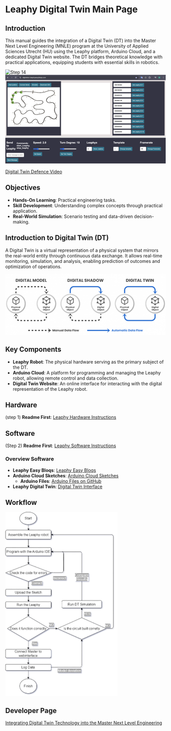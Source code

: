 # Leaphy Digital Twin Main Page

## Introduction

This manual guides the integration of a Digital Twin (DT) into the Master Next Level Engineering (MNLE) program at the University of Applied Sciences Utrecht (HU) using the Leaphy platform, Arduino Cloud, and a dedicated Digital Twin website. The DT bridges theoretical knowledge with practical applications, equipping students with essential skills in robotics.

![Step 14](https://github.com/Basie147/Scratch_Leaphy/blob/main/RM_Build/Photo/DSC04783.jpg)
![Digital Twin Interface](https://github.com/Basie147/Scratch_Leaphy/blob/main/RM_Soft/Photo/DT.png)

[Digital Twin Defence Video](https://www.youtube.com/watch?v=Q8hLr_EMPjU)

## Objectives

- **Hands-On Learning**: Practical engineering tasks.
- **Skill Development**: Understanding complex concepts through practical application.
- **Real-World Simulation**: Scenario testing and data-driven decision-making.

## Introduction to Digital Twin (DT)

A Digital Twin is a virtual representation of a physical system that mirrors the real-world entity through continuous data exchange. It allows real-time monitoring, simulation, and analysis, enabling prediction of outcomes and optimization of operations.

![Digital Twin Level](https://github.com/Basie147/Scratch_Leaphy/blob/main/RM_Main/Photo/DigitalTwinLevel.png)

## Key Components

- **Leaphy Robot**: The physical hardware serving as the primary subject of the DT.
- **Arduino Cloud**: A platform for programming and managing the Leaphy robot, allowing remote control and data collection.
- **Digital Twin Website**: An online interface for interacting with the digital representation of the Leaphy robot.

## Hardware

(step 1) **Readme First**: [Leaphy Hardware Instructions](https://github.com/Basie147/Scratch_Leaphy/tree/main/RM_Build)

## Software

(Step 2) **Readme First**: [Leaphy Software Instructions](https://github.com/Basie147/Scratch_Leaphy/tree/main/RM_Soft)

### Overview Software

- **Leaphy Easy Bloqs**: [Leaphy Easy Bloqs](https://leaphyeasybloqs.com)
- **Arduino Cloud Sketches**: [Arduino Cloud Sketches](https://app.arduino.cc/sketches)
  - **Arduino Files**: [Arduino Files on GitHub](https://github.com/Basie147/Scratch_Leaphy/tree/main/Arduino)
- **Leaphy Digital Twin**: [Digital Twin Interface](https://digitaltwin.leaphyeasybloqs.com)

## Workflow
![Leaphy Digital Twin Workflow](https://github.com/Basie147/Scratch_Leaphy/blob/main/RM_Main/Photo/LeaphyFlow.png)





## Developer Page

[Integrating Digital Twin Technology into the Master Next Level Engineering](https://github.com/Basie147/Scratch_Leaphy/blob/main/RM_Main/Integrating%20Digital%20Twin%20Technology%20into%20the%20Master%20Next%20Level%20Engineering.pdf)
